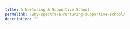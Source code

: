 ```yaml
---
title: A Nurturing & Supportive School
permalink: /why-spectra/a-nurturing-supportive-school/
description: ""
---
```

